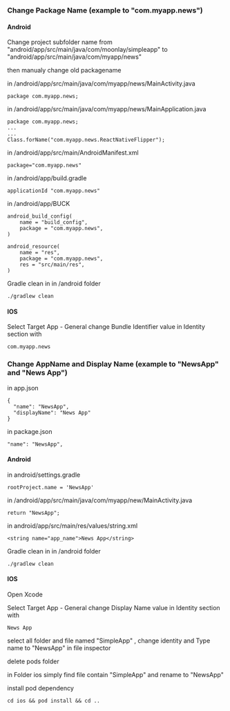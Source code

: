 ### Change Package Name (example to "com.myapp.news")

#### Android
Change project subfolder name from "android/app/src/main/java/com/moonlay/simpleapp" to "android/app/src/main/java/com/myapp/news"

then manualy change old packagename

in /android/app/src/main/java/com/myapp/news/MainActivity.java
```
package com.myapp.news;
```

in /android/app/src/main/java/com/myapp/news/MainApplication.java
```
package com.myapp.news;
...
...
Class.forName("com.myapp.news.ReactNativeFlipper");
```

in /android/app/src/main/AndroidManifest.xml
```
package="com.myapp.news"
```

in /android/app/build.gradle
```
applicationId "com.myapp.news"
```

in /android/app/BUCK
```
android_build_config(
    name = "build_config",
    package = "com.myapp.news",
)

android_resource(
    name = "res",
    package = "com.myapp.news",
    res = "src/main/res",
)
```

Gradle clean in in /android folder
```
./gradlew clean
```

#### IOS
Select Target App - General
change Bundle Identifier value in Identity section with
```
com.myapp.news
```

### Change AppName and Display Name (example to "NewsApp" and "News App")
in app.json
```
{
  "name": "NewsApp",
  "displayName": "News App"
}
```

in package.json
```
"name": "NewsApp",
```

#### Android
in android/settings.gradle
```
rootProject.name = 'NewsApp'
```

in /android/app/src/main/java/com/myapp/new/MainActivity.java
```
return "NewsApp";
```

in android/app/src/main/res/values/string.xml
```
<string name="app_name">News App</string>
```

Gradle clean in in /android folder
```
./gradlew clean
```

#### IOS
Open Xcode

Select Target App - General
change Display Name value in Identity section with
```
News App
```

select all folder and file named "SimpleApp" , change identity and Type name to "NewsApp" in file inspector

delete pods folder

in Folder ios simply find file contain "SimpleApp" and rename to "NewsApp"

install pod dependency
```
cd ios && pod install && cd ..
```

